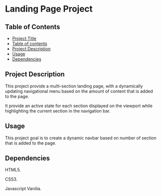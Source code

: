 # Landing Page Project

## Table of Contents

- [Project Title](#landing-page-project)
- [Table of contents](#table-of-contents)
- [Project Description](#project-description)
- [Usage](#usage)
- [Dependencies](#dependencies)

## Project Description

This project provide a multi-section landing page, with a dynamically updating navigational menu based on the amount of content that is added to the page.

It provide an active state for each section displayed on the viewport while highlighting the current section in the navigation bar.

## Usage

This project goal is to create a dynamic navbar based on number of section that is added to the page.

## Dependencies

HTML5.

CSS3.

Javascript Vanilia.